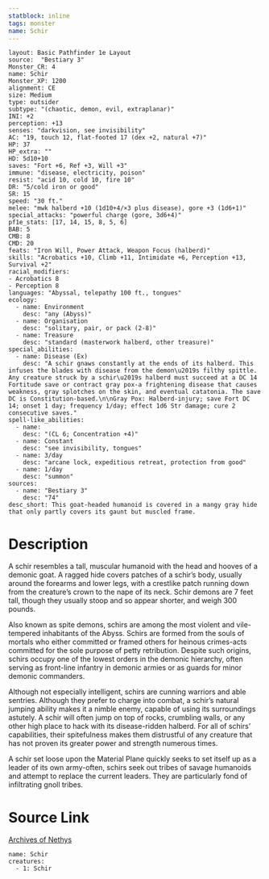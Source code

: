 ```yaml
---
statblock: inline
tags: monster
name: Schir
---
```

```statblock
layout: Basic Pathfinder 1e Layout
source:  "Bestiary 3"
Monster_CR: 4
name: Schir
Monster_XP: 1200
alignment: CE
size: Medium
type: outsider
subtype: "(chaotic, demon, evil, extraplanar)"
INI: +2
perception: +13
senses: "darkvision, see invisibility"
AC: "19, touch 12, flat-footed 17 (dex +2, natural +7)"
HP: 37
HP_extra: ""
HD: 5d10+10
saves: "Fort +6, Ref +3, Will +3"
immune: "disease, electricity, poison"
resist: "acid 10, cold 10, fire 10"
DR: "5/cold iron or good"
SR: 15
speed: "30 ft."
melee: "mwk halberd +10 (1d10+4/×3 plus disease), gore +3 (1d6+1)"
special_attacks: "powerful charge (gore, 3d6+4)"
pf1e_stats: [17, 14, 15, 8, 5, 6]
BAB: 5
CMB: 8
CMD: 20
feats: "Iron Will, Power Attack, Weapon Focus (halberd)"
skills: "Acrobatics +10, Climb +11, Intimidate +6, Perception +13, Survival +2"
racial_modifiers:
- Acrobatics 8
- Perception 8
languages: "Abyssal, telepathy 100 ft., tongues"
ecology:
  - name: Environment
    desc: "any (Abyss)"
  - name: Organisation
    desc: "solitary, pair, or pack (2-8)"
  - name: Treasure
    desc: "standard (masterwork halberd, other treasure)"
special_abilities:
  - name: Disease (Ex)
    desc: "A schir gnaws constantly at the ends of its halberd. This infuses the blades with disease from the demon\u2019s filthy spittle. Any creature struck by a schir\u2019s halberd must succeed at a DC 14 Fortitude save or contract gray pox-a frightening disease that causes weakness, gray splotches on the skin, and eventual catatonia. The save DC is Constitution-based.\n\nGray Pox: Halberd-injury; save Fort DC 14; onset 1 day; frequency 1/day; effect 1d6 Str damage; cure 2 consecutive saves."
spell-like_abilities:
  - name:
    desc: "(CL 6; Concentration +4)"
  - name: Constant
    desc: "see invisibility, tongues"
  - name: 3/day
    desc: "arcane lock, expeditious retreat, protection from good"
  - name: 1/day
    desc: "summon"
sources:
  - name: "Bestiary 3"
    desc: "74"
desc_short: This goat-headed humanoid is covered in a mangy gray hide that only partly covers its gaunt but muscled frame.
```
# Description
A schir resembles a tall, muscular humanoid with the head and hooves of a demonic goat. A ragged hide covers patches of a schir’s body, usually around the forearms and lower legs, with a crestlike patch running down from the creature’s crown to the nape of its neck. Schir demons are 7 feet tall, though they usually stoop and so appear shorter, and weigh 300 pounds.

Also known as spite demons, schirs are among the most violent and vile-tempered inhabitants of the Abyss. Schirs are formed from the souls of mortals who either committed or framed others for heinous crimes-acts committed for the sole purpose of petty retribution. Despite such origins, schirs occupy one of the lowest orders in the demonic hierarchy, often serving as front-line infantry in demonic armies or as guards for minor demonic commanders.

Although not especially intelligent, schirs are cunning warriors and able sentries. Although they prefer to charge into combat, a schir’s natural jumping ability makes it a nimble enemy, capable of using its surroundings astutely. A schir will often jump on top of rocks, crumbling walls, or any other high place to hack with its disease-ridden halberd. For all of schirs’ capabilities, their spitefulness makes them distrustful of any creature that has not proven its greater power and strength numerous times.

A schir set loose upon the Material Plane quickly seeks to set itself up as a leader of its own army-often, schirs seek out tribes of savage humanoids and attempt to replace the current leaders. They are particularly fond of infiltrating gnoll tribes.
# Source Link
[Archives of Nethys](https://aonprd.com/MonsterDisplay.aspx?ItemName=Schir)
```encounter-table
name: Schir
creatures:
  - 1: Schir
```
